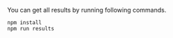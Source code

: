 You can get all results by running following commands.

```
npm install
npm run results
```

```

```
